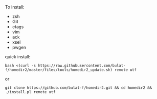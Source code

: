 To install:

* zsh
* Git
* ctags
* vim
* ack
* xsel
* pwgen


quick install:

`bash <(curl -s https://raw.githubusercontent.com/bulat-f/homedir2/master/files/tools/homedir2_update.sh) remote utf`

or

`git clone https://github.com/bulat-f/homedir2.git && cd homedir2 && ./install.pl remote utf`
